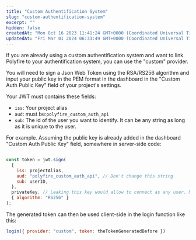```yaml
---
title: "Custom Authentification System"
slug: "custom-authentification-system"
excerpt: ""
hidden: false
createdAt: "Mon Oct 16 2023 11:41:24 GMT+0000 (Coordinated Universal Time)"
updatedAt: "Fri Mar 01 2024 06:33:49 GMT+0000 (Coordinated Universal Time)"
---
```

If you are already using a custom authentification system and  want to link Polyfire to your authentification system, you can use the "custom" provider.

You will need to sign a Json Web Token using the RSA/RS256 algorithm and input your public key in the PEM format in the dashboard in the "Custom Auth Public Key" field of your project's settings.

Your JWT must contains these fields: 

- `iss`: Your project alias
- `aud`:  must be:`polyfire_custom_auth_api`
- `sub`: The id of the user you want to identify. It can be any string as long as it is unique to the user.

For example. Assuming the public key is already added in the dashboard "Custom Auth Public Key" field, somewhere in server-side code:

```js Javascript

const token = jwt.sign(
  {
    iss: projectAlias,
    aud: "polyfire_custom_auth_api", // Don't change this string
    sub: userID,
  },
  privateKey, // Leaking this key would allow to connect as any user. Make sure it's never sent client-side.
  { algorithm: "RS256" }
);
```

The generated token can then be used client-side in the login function like this:

```js Javascript
login({ provider: "custom", token: theTokenGeneratedBefore })
```
